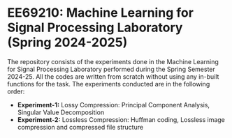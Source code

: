 # EE69210: Machine Learning for Signal Processing Laboratory (Spring 2024-2025)
The repository consists of the experiments done in the Machine Learning for Signal Processing Laboratory performed during the Spring Semester 2024-25. All the codes are written from scratch without using any in-built functions for the task. The experiments conducted are in the following order:

- **Experiment-1:** Lossy Compression: Principal Component Analysis, Singular Value Decomposition
- **Experiment-2:** Lossless Compression: Huffman coding, Lossless image compression and compressed file structure 
